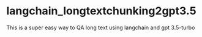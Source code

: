 # langchain_longtextchunking2gpt3.5
This is a super easy way to QA long text using langchain and gpt 3.5-turbo
